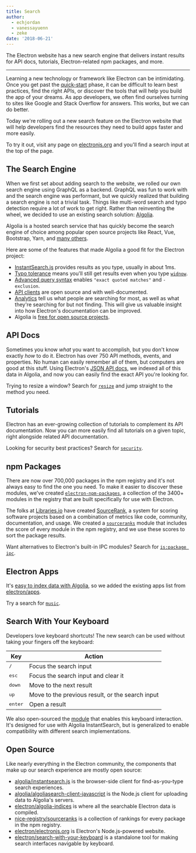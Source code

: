 ```yaml
---
title: Search
author: 
  - echjordan
  - vanessayuenn
  - zeke
date: '2018-06-21'
---
```


The Electron website has a new search engine that delivers instant results for
API docs, tutorials, Electron-related npm packages, and more.

<!-- TODO: SCREENCAST GOES HERE -->

---

Learning a new technology or framework like Electron can be intimidating. 
Once you get past the [quick-start] phase, it can 
be difficult to learn best practices, find the right APIs, or discover the tools 
that will help you build the app of your dreams. As app developers, we often find 
ourselves turning to sites like  Google and Stack Overflow for answers. This 
works, but we can do better.

Today we're rolling out a new search feature on the Electron website that will
help developers find the resources they need to build apps faster and more 
easily.

To try it out, visit any page on [electronjs.org](https://electronjs.org)
and you'll find a search input at the top of the page.

## The Search Engine

When we first set about adding search to the website, we rolled our own
search engine using GraphQL as a backend. GraphQL was fun to work with and
the search engine was performant, but we quickly realized that building a search
engine is not a trivial task. Things like multi-word search and typo detection
require a lot of work to get right. Rather than reinventing the wheel, 
we decided to use an existing search solution: [Algolia].

Algolia is a hosted search service that has quickly become the
search engine of choice among popular open source projects like 
React, Vue, Bootstrap, Yarn, and [many others](https://community.algolia.com/docsearch/).

Here are some of the features that made Algolia a good fit for the Electron project:

- [InstantSearch.js](https://community.algolia.com/instantsearch.js) provides results as you type, usually in about 1ms.
- [Typo tolerance](https://www.algolia.com/doc/guides/textual-relevance/typo-tolerance/) means you'll still get results even when you type [`widnow`].
- [Advanced query syntax](https://www.algolia.com/doc/api-reference/api-parameters/advancedSyntax/) enables `"exact quoted matches"` and `-exclusion`.
- [API clients](https://www.algolia.com/doc/api-client/javascript/getting-started/) are open source and with well-documented.
- [Analytics](https://www.algolia.com/doc/guides/analytics/analytics-overview/) tell us what people are searching for most, as well as what they're searching for but not finding. This will give us valuable insight into how Electron's documentation can be improved.
- Algolia is [free for open source projects](https://www.algolia.com/for-open-source).

## API Docs

Sometimes you know *what* you want to accomplish, but you don't know exactly 
*how* to do it. Electron has over 750 API methods, events, and properties. 
No human can easily remember all of them, but computers are good at this stuff. 
Using Electron's [JSON API docs](https://electronjs.org/blog/api-docs-json-schema),
we indexed all of this data in Algolia, and now you can easily find
the exact API you're looking for.

Trying to resize a window? Search for [`resize`] and jump straight to the method you need.

## Tutorials

Electron has an ever-growing collection of tutorials to complement its API
documentation. Now you can more easily find all tutorials on a given topic,
right alongside related API documentation.

Looking for security best practices? Search for [`security`].

## npm Packages

There are now over 700,000 packages in the npm registry and it's not
always easy to find the one you need. To make it easier to discover these modules, 
we've created [`electron-npm-packages`], a collection of the 3400+ modules in 
the registry that are built specifically for use with Electron.

The folks at [Libraries.io](https://libraries.io/) have created [SourceRank],
a system for scoring software projects based on a combination of metrics like
code, community, documentation, and usage. We created a [`sourceranks`]
module that includes the score of every module in the npm registry, and we
use these scores to sort the package results.

Want alternatives to Electron's built-in IPC modules? Search for [`is:package ipc`].

## Electron Apps

It's [easy to index data with Algolia](https://github.com/electron/algolia-indices), 
so we added the existing apps list from [electron/apps](https://github.com/electron/apps).

Try a search for [`music`].

## Search With Your Keyboard

Developers love keyboard shortcuts! The new search can be used without taking
your fingers off the keyboard:

Key | Action
--- | ------
<kbd>/</kbd> | Focus the search input
<kbd>esc</kbd> | Focus the search input and clear it
<kbd>down</kbd> | Move to the next result
<kbd>up</kbd> | Move to the previous result, or the search input
<kbd>enter</kbd> | Open a result

We also open-sourced the [module](https://github.com/electron/search-with-your-keyboard/)
that enables this keyboard interaction. It's designed for use with Algolia InstantSearch, 
but is generalized to enable compatibility with different search implementations.

## Open Source

Like nearly everything in the Electron community, the components that make up
our search experience are mostly open source:

- [algolia/instantsearch.js](https://github.com/algolia/instantsearch.js) is the browser-side client for find-as-you-type search experiences.
- [algolia/algoliasearch-client-javascript](https://github.com/algolia/algoliasearch-client-javascript) is the Node.js client for uploading data to Algolia's servers.
- [electron/algolia-indices](https://github.com/electron/algolia-indices) is where all the searchable Electron data is compiled.
- [nice-registry/sourceranks](https://github.com/nice-registry/sourceranks) is a collection of rankings for every package in the npm registry.
- [electron/electronjs.org](https://github.com/electron/electronjs.org) is Electron's Node.js-powered website.
- [electron/search-with-your-keyboard](https://github.com/electron/search-with-your-keyboard) is a standalone tool for making search interfaces navigable by keyboard.

[Algolia]: https://algolia.com
[`widnow`]: https://electron-website-pr-1248.herokuapp.com/?query=widnow
[`resize`]: https://electron-website-pr-1248.herokuapp.com/?query=resize
[`security`]: https://electron-website-pr-1248.herokuapp.com/?query=security
[`music`]: https://electron-website-pr-1248.herokuapp.com/?query=debug
[`electron-npm-packages`]: https://ghub.io/electron-npm-packages
[SourceRank]: https://docs.libraries.io/overview.html#sourcerank
[`sourceranks`]: https://github.com/nice-registry/sourceranks
[`is:package ipc`]: https://electron-website-pr-1248.herokuapp.com/?query=is%3Apackage%20ipc
[quick-start]: https://github.com/electron/electron-quick-start

<!-- TODO: REPLACE electron-website-pr-1248 with electronjs.org -->